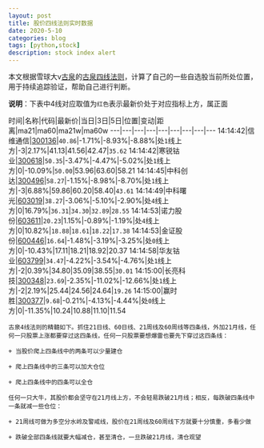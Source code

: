 ```yaml
---
layout: post
title: 股价四线法则实时数据
date: 2020-5-10
categories: blog
tags: [python,stock]
description: stock index alert
---
```



本文根据雪球大v[古泉](https://xueqiu.com/u/7148646888)的[古泉四线法则](https://xueqiu.com/7148646888/130498192)，计算了自己的一些自选股当前所处位置，用于持续追踪验证，帮助自己进行判断。

**说明**：下表中4线对应取值为`红色`表示最新价处于对应指标上方，属正面

时间|名称|代码|最新价|当日|3日|5日|位置|变动|距离|ma21|ma60|ma21w|ma60w
---|---|---|---|---|---|---|---|---
14:14:42|信维通信|[300136](https://xueqiu.com/S/SZ300136)|`40.86`|-1.71%|-8.93%|-8.88%|处`1`线上方|-3|2.17%|41.13|41.56|42.47|`35.62`
14:14:42|寒锐钴业|[300618](https://xueqiu.com/S/SZ300618)|`50.35`|-3.47%|-4.47%|-5.02%|处`1`线上方|0|-10.09%|`50.00`|53.96|63.60|58.21
14:14:45|中科创达|[300496](https://xueqiu.com/S/SZ300496)|`58.27`|-1.15%|-8.98%|-8.70%|处`1`线上方|-3|6.88%|59.86|60.20|58.40|`43.61`
14:14:49|中科曙光|[603019](https://xueqiu.com/S/SH603019)|`38.27`|-3.06%|-5.10%|-2.90%|处`4`线上方|0|16.79%|`36.31`|`34.30`|`32.89`|`28.55`
14:14:53|诺力股份|[603611](https://xueqiu.com/S/SH603611)|`20.23`|1.15%|-0.89%|-1.19%|处`4`线上方|0|10.82%|`18.88`|`18.61`|`18.22`|`17.38`
14:14:53|金证股份|[600446](https://xueqiu.com/S/SH600446)|`16.64`|-1.48%|-3.19%|-3.25%|处`0`线上方|0|-10.43%|17.11|18.21|18.92|20.37
14:14:58|华友钴业|[603799](https://xueqiu.com/S/SH603799)|`34.47`|-4.22%|-3.54%|-4.76%|处`1`线上方|-2|0.39%|34.80|35.09|38.55|`30.01`
14:15:00|长亮科技|[300348](https://xueqiu.com/S/SZ300348)|`23.69`|-2.35%|-11.02%|-12.66%|处`1`线上方|-2|2.19%|25.44|24.56|24.64|`19.26`
14:15:00|赢时胜|[300377](https://xueqiu.com/S/SZ300377)|`9.68`|-0.21%|-4.13%|-4.44%|处`0`线上方|0|-11.35%|10.24|10.88|11.10|11.54

```
古泉4线法则的精髓如下。抓住21日线、60日线、21周线及60周线等四条线，外加21月线，任何一只股票上涨都要穿过这四条线，任何一只股票要想爆雷也要先下穿过这四条线：

+ 当股价爬上四条线中的两条可以少量建仓

+ 爬上四条线中的三条可以加大仓位

+ 爬上四条线中的四条可以全仓

任何一只大牛，其股价都会坚守在21月线上方，不会轻易跌破21月线；相反，每跌破四条线中一条就减一些仓位：

+ 21周线可做为多空分水岭及警戒线，股价在21周线及60周线下方就要十分慎重，多看少做

+ 跌破全部四条线就要大幅减仓，甚至清仓，一旦跌破21月线，清仓观望
```